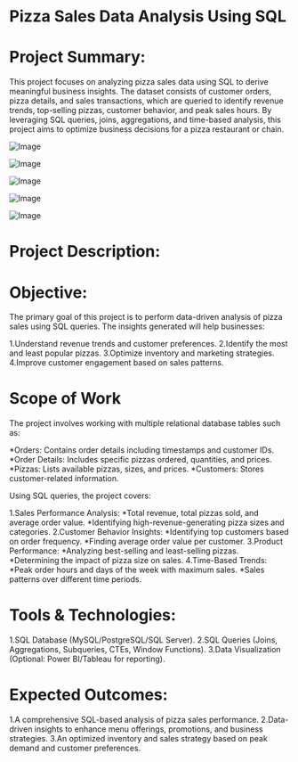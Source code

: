 # Pizza Sales Data Analysis Using SQL

# Project Summary:

This project focuses on analyzing pizza sales data using SQL to derive meaningful business insights. The dataset consists of customer orders, pizza details, and sales transactions, which are queried to identify revenue trends, top-selling pizzas, customer behavior, and peak sales hours. By leveraging SQL queries, joins, aggregations, and time-based analysis, this project aims to optimize business decisions for a pizza restaurant or chain.

![Image](https://github.com/user-attachments/assets/9500011f-81f0-4da7-a338-dbc40b1b0a5b)

![Image](https://github.com/user-attachments/assets/9cc73ad7-e135-470a-a3d6-75f1f817f48f)

![Image](https://github.com/user-attachments/assets/a4483846-bbb2-49f4-af2b-3d50bf3d3db0)

![Image](https://github.com/user-attachments/assets/14642370-db89-4537-a511-b188c943c1fa)

![Image](https://github.com/user-attachments/assets/e527418b-816e-4f3e-8399-f96812ca5f5b)

# Project Description:

# Objective:

The primary goal of this project is to perform data-driven analysis of pizza sales using SQL queries. The insights generated will help businesses:

1.Understand revenue trends and customer preferences.
2.Identify the most and least popular pizzas.
3.Optimize inventory and marketing strategies.
4.Improve customer engagement based on sales patterns.

# Scope of Work
The project involves working with multiple relational database tables such as:

*Orders: Contains order details including timestamps and customer IDs.
*Order Details: Includes specific pizzas ordered, quantities, and prices.
*Pizzas: Lists available pizzas, sizes, and prices.
*Customers: Stores customer-related information.

Using SQL queries, the project covers:

1.Sales Performance Analysis:
*Total revenue, total pizzas sold, and average order value.
*Identifying high-revenue-generating pizza sizes and categories.
2.Customer Behavior Insights:
*Identifying top customers based on order frequency.
*Finding average order value per customer.
3.Product Performance:
*Analyzing best-selling and least-selling pizzas.
*Determining the impact of pizza size on sales.
4.Time-Based Trends:
*Peak order hours and days of the week with maximum sales.
*Sales patterns over different time periods.

# Tools & Technologies:

1.SQL Database (MySQL/PostgreSQL/SQL Server).
2.SQL Queries (Joins, Aggregations, Subqueries, CTEs, Window Functions).
3.Data Visualization (Optional: Power BI/Tableau for reporting).

# Expected Outcomes:

1.A comprehensive SQL-based analysis of pizza sales performance.
2.Data-driven insights to enhance menu offerings, promotions, and business strategies.
3.An optimized inventory and sales strategy based on peak demand and customer preferences.
